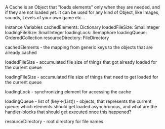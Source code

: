 A Cache is an Object that "loads elements" only when they are needed, and if they are not loaded yet. It can be used for any kind of Object, like Images, sounds, Levels of your own game etc...

Instance Variables
	cachedElements:		Dictionary
	loadedFileSize:		SmallInteger
	loadingFileSize:		SmallInteger
	loadingLock:		Semaphore
	loadingQueue:		OrderedCollection
	resourceDirectory:		FileDirectory

cachedElements
	- the mapping from generic keys to the objects that are already cached

loadedFileSize
	- accumulated file size of things that got already loaded for the current queue

loadingFileSize
	- accumulated file size of things that need to get loaded for the current queue

loadingLock
	- synchronizing element for accessing the cache

loadingQueue
	- list of (key->(List<handlers>)) - objects, that represents the current queue: which elements should get loaded asynchronous, and what are the handler-blocks that should get executed once this happened?

resourceDirectory
	- root directory for file names

